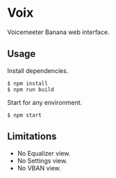 # Voix
Voicemeeter Banana web interface.

## Usage

Install dependencies.
```
$ npm install
$ npm run build
```

Start for any environment.
```
$ npm start
```

## Limitations

* No Equalizer view.
* No Settings view.
* No VBAN view.
